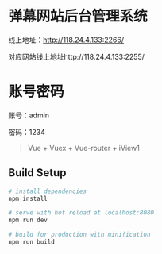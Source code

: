 # 弹幕网站后台管理系统
线上地址：http://118.24.4.133:2266/

对应网站线上地址http://118.24.4.133:2255/

# 账号密码
账号：admin

密码：1234

> Vue  +   Vuex  + Vue-router  +  iView1

## Build Setup

``` bash
# install dependencies
npm install

# serve with hot reload at localhost:8080
npm run dev

# build for production with minification
npm run build


